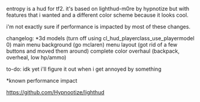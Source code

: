 entropy is a hud for tf2. it's based on lighthud-m0re by hypnotize but with features that i wanted and a different color scheme because it looks cool.

i'm not exactly sure if performance is impacted by most of these changes.

changelog:
*3d models (turn off using cl_hud_playerclass_use_playermodel 0)
main menu background (go mclaren)
menu layout (got rid of a few buttons and moved them around)
complete color overhaul (backpack, overheal, low hp/ammo)

to-do:
idk yet i'll figure it out when i get annoyed by something

*known performance impact

https://github.com/Hypnootize/lighthud
